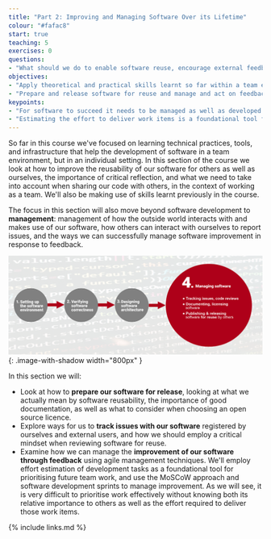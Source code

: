 ```yaml
---
title: "Part 2: Improving and Managing Software Over its Lifetime"
colour: "#fafac8"
start: true
teaching: 5
exercises: 0
questions:
- "What should we do to enable software reuse, encourage external feedback, and act on it?"
objectives:
- "Apply theoretical and practical skills learnt so far within a team environment."
- "Prepare and release software for reuse and manage and act on feedback to improve it."
keypoints:
- "For software to succeed it needs to be managed as well as developed."
- "Estimating the effort to deliver work items is a foundational tool for prioritising that work."
---
```


So far in this course we've focused on learning technical practices, tools, and infrastructure that help the development of software in a team environment, but in an individual setting. In this section of the course we look at how to improve the reusability of our software for others as well as ourselves, the importance of critical reflection, and what we need to take into account when sharing our code with others, in the context of working as a team. We'll also be making use of skills learnt previously in the course.

The focus in this section will also move beyond software development to **management**: management of how the outside world interacts with and makes use of our software, how others can interact with ourselves to report issues, and the ways we can successfully manage software improvement in response to feedback.

![Managing software](../fig/section4-overview.png){: .image-with-shadow width="800px" }

In this section we will:

- Look at how to **prepare our software for release**, looking at what we actually mean by software reusability, the importance of good documentation, as well as what to consider when choosing an open source licence.
- Explore ways for us to **track issues with our software** registered by ourselves and external users, and how we should employ a critical mindset when reviewing software for reuse.
- Examine how we can manage the **improvement of our software through feedback** using agile management techniques. We'll employ effort estimation of development tasks as a foundational tool for prioritising future team work, and use the MoSCoW approach and software development sprints to manage improvement. As we will see, it is very difficult to prioritise work effectively without knowing both its relative importance to others as well as the effort required to deliver those work items.

{% include links.md %}
